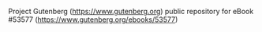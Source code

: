 Project Gutenberg (https://www.gutenberg.org) public repository for
eBook #53577 (https://www.gutenberg.org/ebooks/53577)
